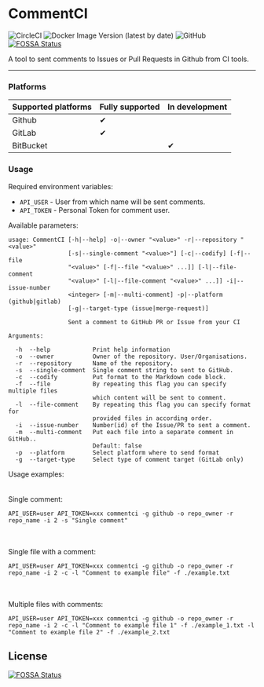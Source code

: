 # CommentCI

![CircleCI](https://img.shields.io/circleci/build/github/ThelonKarrde/CommentCI/master?style=plastic) ![Docker Image Version (latest by date)](https://img.shields.io/docker/v/rivshiell/commentci) ![GitHub](https://img.shields.io/github/license/thelonkarrde/commentci)
[![FOSSA Status](https://app.fossa.com/api/projects/git%2Bgithub.com%2FThelonKarrde%2FCommentCI.svg?type=shield)](https://app.fossa.com/projects/git%2Bgithub.com%2FThelonKarrde%2FCommentCI?ref=badge_shield)


A tool to sent comments to Issues or Pull Requests in Github from CI tools.

---
### Platforms

| Supported platforms | Fully supported | In development |
|---------------------|-----------------|----------------|
| Github              | ✔               |                |
| GitLab              | ✔               |                |
| BitBucket           |                 | ✔              |

### Usage
  
Required environment variables:
* `API_USER` - User from which name will be sent comments.
* `API_TOKEN` - Personal Token for comment user.

Available parameters:
```
usage: CommentCI [-h|--help] -o|--owner "<value>" -r|--repository "<value>"
                 [-s|--single-comment "<value>"] [-c|--codify] [-f|--file
                 "<value>" [-f|--file "<value>" ...]] [-l|--file-comment
                 "<value>" [-l|--file-comment "<value>" ...]] -i|--issue-number
                 <integer> [-m|--multi-comment] -p|--platform (github|gitlab)
                 [-g|--target-type (issue|merge-request)]

                 Sent a comment to GitHub PR or Issue from your CI

Arguments:

  -h  --help            Print help information
  -o  --owner           Owner of the repository. User/Organisations.
  -r  --repository      Name of the repository.
  -s  --single-comment  Single comment string to sent to GitHub.
  -c  --codify          Put format to the Markdown code block.
  -f  --file            By repeating this flag you can specify multiple files
                        which content will be sent to comment.
  -l  --file-comment    By repeating this flag you can specify format for
                        provided files in according order.
  -i  --issue-number    Number(id) of the Issue/PR to sent a comment.
  -m  --multi-comment   Put each file into a separate comment in GitHub..
                        Default: false
  -p  --platform        Select platform where to send format
  -g  --target-type     Select type of comment target (GitLab only)
```

Usage examples:  
<br></br>
Single comment:  
```
API_USER=user API_TOKEN=xxx commentci -g github -o repo_owner -r repo_name -i 2 -s "Single comment"
```  
<br></br>
Single file with a comment:  
```
API_USER=user API_TOKEN=xxx commentci -g github -o repo_owner -r repo_name -i 2 -c -l "Comment to example file" -f ./example.txt
```  
<br></br>
Multiple files with comments:  
```
API_USER=user API_TOKEN=xxx commentci -g github -o repo_owner -r repo_name -i 2 -c -l "Comment to example file 1" -f ./example_1.txt -l "Comment to example file 2" -f ./example_2.txt
```  

## License
[![FOSSA Status](https://app.fossa.com/api/projects/git%2Bgithub.com%2FThelonKarrde%2FCommentCI.svg?type=large)](https://app.fossa.com/projects/git%2Bgithub.com%2FThelonKarrde%2FCommentCI?ref=badge_large)